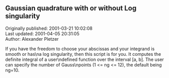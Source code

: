 ## Gaussian quadrature with or without Log singularity  
Originally published: 2001-03-21 10:02:08  
Last updated: 2001-04-05 20:31:05  
Author: Alexander Pletzer  
  
If you have the freedom to choose your abscissas and your integrand is smooth or has\na log singularity, then this script is for you. It computes the definite integral of a user\ndefined function over the interval [a, b]. The user can specify the number of Gauss\npoints (1 <= ng <= 12), the default being ng=10.